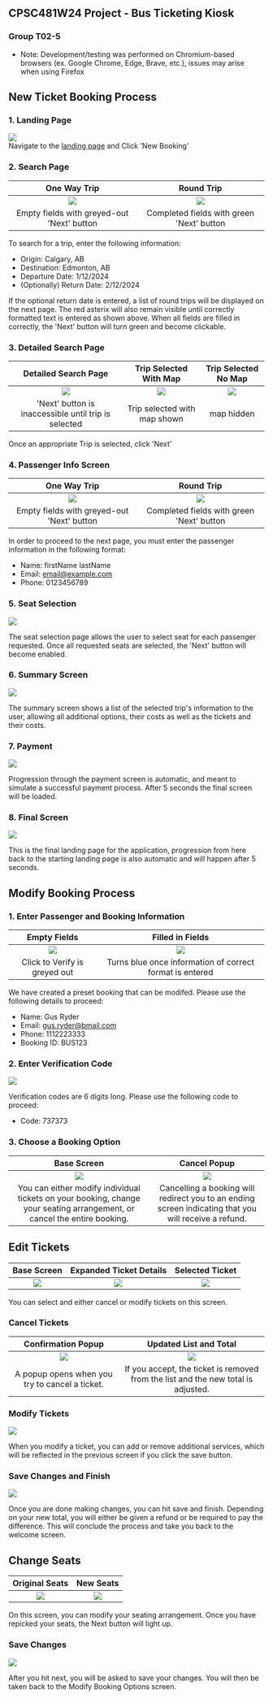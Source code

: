 ## CPSC481W24 Project - Bus Ticketing Kiosk

### Group T02-5

-   Note: Development/testing was performed on Chromium-based browsers (ex. Google Chrome, Edge, Brave, etc.), issues may arise when using Firefox

## New Ticket Booking Process
### 1. Landing Page
![](./Images/landing_page.png?=x500)  
Navigate to the [landing page](https://kevonosdiaz.github.io/bus-kiosk/index.html) and Click 'New Booking'  


### 2. Search Page
One Way Trip             |  Round Trip
:-------------------------:|:-------------------------:
![](./Images/trip_search.png?=x500) | ![](./Images/trip_search_round.png?=x50)  
Empty fields with greyed-out 'Next' button | Completed fields with green 'Next' button 

  
To search for a trip, enter the following information:
   - Origin: Calgary, AB
   - Destination: Edmonton, AB
   - Departure Date: 1/12/2024
   - (Optionally) Return Date: 2/12/2024

  
If the optional return date is entered, a list of round trips will be displayed on the next page. The red asterix will also remain visible until correctly formatted text is entered as shown above.
When all fields are filled in correctly, the 'Next' button will turn green and become clickable.  

### 3. Detailed Search Page
Detailed Search Page     |  Trip Selected With Map         |  Trip Selected No Map
:-------------------------:|:-------------------------:|:-------------------------:
![](./Images/detailed_search.png?=x500) | ![](./Images/detailed_search_selected_map.png?=x50)  | ![](./Images/detailed_search_selected_nomap.png?=x50)
'Next' button is inaccessible until trip is selected | Trip selected with map shown | map hidden
  
Once an appropriate Trip is selected, click 'Next'  

### 4. Passenger Info Screen
One Way Trip             |  Round Trip
:-------------------------:|:-------------------------:
![](./Images/passenger_info.png?=x500) | ![](./Images/passenger_info_complete.png?=x50)  
Empty fields with greyed-out 'Next' button | Completed fields with green 'Next' button  

In order to proceed to the next page, you must enter the passenger information in the following format:  
   - Name: firstName lastName
   - Email: email@example.com
   - Phone: 0123456789

    
### 5. Seat Selection
![](./Images/seat_selection.png?=x500)  

The seat selection page allows the user to select seat for each passenger requested. Once all requested seats are selected, the 'Next' button will become enabled.  

### 6. Summary Screen
![](./Images/summary_page.png?=x500)  

The summary screen shows a list of the selected trip's information to the user, allowing all additional options, their costs as well as the tickets and their costs.
### 7. Payment
![](./Images/pay.png?=x500)  

Progression through the payment screen is automatic, and meant to simulate a successful payment process. After 5 seconds the final screen will be loaded.  
### 8. Final Screen
![](./Images/final.png?=x500)  

This is the final landing page for the application, progression from here back to the starting landing page is also automatic and will happen after 5 seconds.  

## Modify Booking Process
### 1. Enter Passenger and Booking Information
Empty Fields            |  Filled in Fields
:-------------------------:|:-------------------------:
![](./Images/ticket_lookup_empty.png?=x500) | ![](./Images/ticket_lookup_filled.png?=x50)  
Click to Verify is greyed out | Turns blue once information of correct format is entered 

We have created a preset booking that can be modifed. Please use the following details to proceed:  
   - Name: Gus Ryder
   - Email: gus.ryder@bmail.com
   - Phone: 1112223333
   - Booking ID: BUS123

### 2. Enter Verification Code
![](./Images/ticket_lookup_verify.png?=x50)

Verification codes are 6 digits long. Please use the following code to proceed:
   - Code: 737373

### 3. Choose a Booking Option
Base Screen           |  Cancel Popup
:-------------------------:|:-------------------------:
![](./Images/booking_options.png?=x500) | ![](./Images/booking_options_popup.png?=x50)
You can either modify individual tickets on your booking, change your seating arrangement, or cancel the entire booking. | Cancelling a booking will redirect you to an ending screen indicating that you will receive a refund.


## Edit Tickets
Base Screen          | Expanded Ticket Details           | Selected Ticket
:-------------------------:|:-------------------------:|:-------------------------:
![](./Images/edit_tickets_base.png?=x500) | ![](./Images/edit_tickets_details.png?=x50) | ![](./Images/edit_tickets_selected.png?=x50)

You can select and either cancel or modify tickets on this screen.

### Cancel Tickets
Confirmation Popup           |  Updated List and Total
:-------------------------:|:-------------------------:
![](./Images/edit_tickets_cancel.png?=x500) | ![](./Images/edit_tickets_cancel2.png?=x50)
A popup opens when you try to cancel a ticket. | If you accept, the ticket is removed from the list and the new total is adjusted.

### Modify Tickets
![](./Images/ticket_modify.png?=x500)

When you modify a ticket, you can add or remove additional services, which will be reflected in the previous screen if you click the save button.

### Save Changes and Finish
![](./Images/tickets_save_changes.png?=x500)

Once you are done making changes, you can hit save and finish. Depending on your new total, you will either be given a refund or be required to pay the difference. This will conclude the process and take you back to the welcome screen.

## Change Seats
Original Seats         |  New Seats
:-------------------------:|:-------------------------:
![](./Images/change_seats1.png?=x500) | ![](./Images/change_seats2.png?=x50)

On this screen, you can modify your seating arrangement. Once you have repicked your seats, the Next button will light up.

### Save Changes
![](./Images/change_seats_confirm.png?=x500)

After you hit next, you will be asked to save your changes. You will then be taken back to the Modify Booking Options screen.